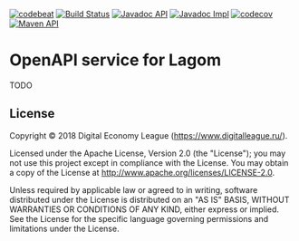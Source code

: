 [![codebeat](https://codebeat.co/badges/36a7965b-aa57-40af-8db3-fd7e6b54fee3)](https://codebeat.co/projects/github-com-taymyr-openapi-java-develop)
[![Build Status](https://travis-ci.org/taymyr/openapi-java.svg?branch=develop)](https://travis-ci.org/taymyr/openapi-java)
[![Javadoc API](https://www.javadoc.io/badge/org.taymyr/openapi-java-api.svg?label=javadoc%20api)](https://www.javadoc.io/doc/org.taymyr/openapi-java-api)
[![Javadoc Impl](https://www.javadoc.io/badge/org.taymyr/openapi-java-impl.svg?label=javadoc%20impl)](https://www.javadoc.io/doc/org.taymyr/openapi-java-impl)
[![codecov](https://codecov.io/gh/taymyr/openapi-java/branch/develop/graph/badge.svg)](https://codecov.io/gh/taymyr/openapi-java)
[![Maven API](https://img.shields.io/maven-central/v/org.taymyr/openapi-java.svg)](https://search.maven.org/search?q=a:openapi-java%20AND%20g:org.taymyr)

# OpenAPI service for Lagom

TODO

## License

Copyright © 2018 Digital Economy League (https://www.digitalleague.ru/).

Licensed under the Apache License, Version 2.0 (the "License"); you may not use this project except in compliance with the License. You may obtain a copy of the License at http://www.apache.org/licenses/LICENSE-2.0.

Unless required by applicable law or agreed to in writing, software distributed under the License is distributed on an "AS IS" BASIS, WITHOUT WARRANTIES OR CONDITIONS OF ANY KIND, either express or implied. See the License for the specific language governing permissions and limitations under the License.
